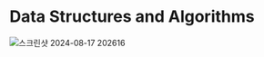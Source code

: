 # Data Structures and Algorithms

![스크린샷 2024-08-17 202616](https://github.com/user-attachments/assets/ae5dc44f-1626-498d-b7df-34a130081f90)  
